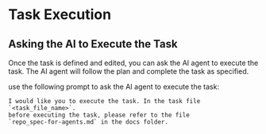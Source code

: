 # Task Execution

## Asking the AI to Execute the Task

Once the task is defined and edited, you can ask the AI agent to execute the task. The AI agent will follow the plan and complete the task as specified.

use the following prompt to ask the AI agent to execute the task:
```prompt
I would like you to execute the task. In the task file `<task_file_name>`.
before executing the task, please refer to the file
`repo_spec-for-agents.md` in the docs folder.
```

